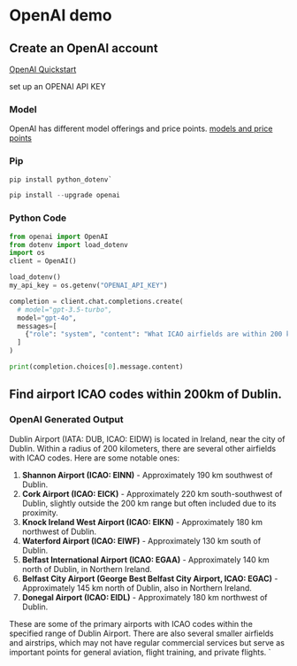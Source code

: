 # OpenAI demo 
## Create an OpenAI account

[OpenAI Quickstart](https://platform.openai.com/docs/quickstart)


set up an OPENAI API KEY
### Model


OpenAI has different model offerings and price points. [models and price points](https://platform.openai.com/docs/models)
### Pip 


```python
pip install python_dotenv`
```

```python
pip install --upgrade openai
```

### Python Code

```python
from openai import OpenAI
from dotenv import load_dotenv
import os
client = OpenAI()

load_dotenv()
my_api_key = os.getenv("OPENAI_API_KEY")

completion = client.chat.completions.create(
  # model="gpt-3.5-turbo",
  model="gpt-4o",
  messages=[
    {"role": "system", "content": "What ICAO airfields are within 200 km of Dublin airport ?"},
  ]
)

print(completion.choices[0].message.content)

```
## Find airport ICAO codes within 200km of Dublin.

### OpenAI Generated Output 


Dublin Airport (IATA: DUB, ICAO: EIDW) is located in Ireland, near the city of Dublin. Within a radius of 200 kilometers, there are several other airfields with ICAO codes. Here are some notable ones:

1. **Shannon Airport (ICAO: EINN)** - Approximately 190 km southwest of Dublin.
2. **Cork Airport (ICAO: EICK)** - Approximately 220 km south-southwest of Dublin, slightly outside the 200 km range but often included due to its proximity.
3. **Knock Ireland West Airport (ICAO: EIKN)** - Approximately 180 km northwest of Dublin.
4. **Waterford Airport (ICAO: EIWF)** - Approximately 130 km south of Dublin.
5. **Belfast International Airport (ICAO: EGAA)** - Approximately 140 km north of Dublin, in Northern Ireland.
6. **Belfast City Airport (George Best Belfast City Airport, ICAO: EGAC)** - Approximately 145 km north of Dublin, also in Northern Ireland.
7. **Donegal Airport (ICAO: EIDL)** - Approximately 180 km northwest of Dublin.

These are some of the primary airports with ICAO codes within the specified range of Dublin Airport. There are also several smaller airfields and airstrips, which may not have regular commercial services but serve as important points for general aviation, flight training, and private flights.
`